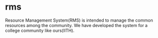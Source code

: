 # rms
Resource Management System(RMS) is intended to manage the common resources among the community. We have developed the system for a college community like ours(IITH).
